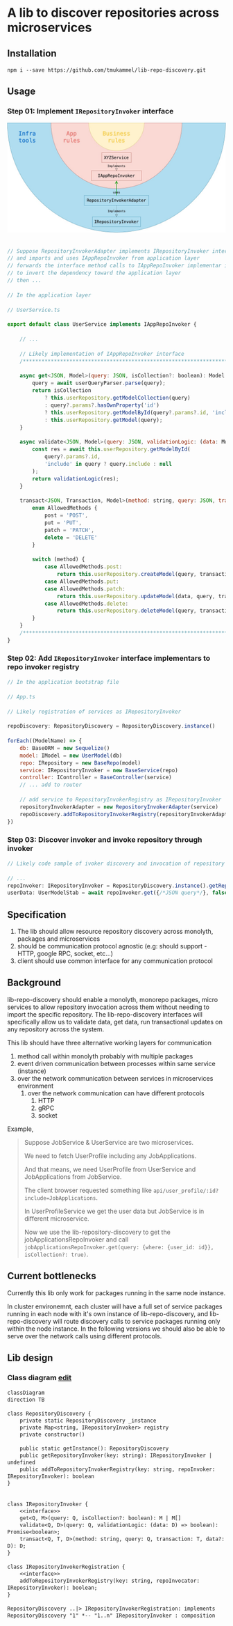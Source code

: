 # A lib to discover repositories across microservices

## Installation

```
npm i --save https://github.com/tmukammel/lib-repo-discovery.git
```

## Usage

### Step 01: Implement `IRepositoryInvoker` interface

![alt text](port-adapter.jpg)

```js

// Suppose RepositoryInvokerAdapter implements IRepositoryInvoker interface from infra layer
// and imports and uses IAppRepoInvoker from application layer
// forwards the interface method calls to IAppRepoInvoker implementar instance (e.g. UserService)
// to invert the dependency toward the application layer
// then ...

// In the application layer

// UserService.ts

export default class UserService implements IAppRepoInvoker {

    // ...

    // Likely implementation of IAppRepoInvoker interface
    /************************************************************************************************/

    async get<JSON, Model>(query: JSON, isCollection?: boolean): Model | Model[] {
        query = await userQueryParser.parse(query);
        return isCollection
            ? this.userRepository.getModelCollection(query)
            : query?.params?.hasOwnProperty('id')
            ? this.userRepository.getModelById(query?.params?.id, 'include' in query ? query.include : null)
            : this.userRepository.getModel(query);
    }

    async validate<JSON, Model>(query: JSON, validationLogic: (data: Model) => boolean): Promise<boolean> {
        const res = await this.userRepository.getModelById(
            query?.params?.id,
            'include' in query ? query.include : null
        );
        return validationLogic(res);
    }

    transact<JSON, Transaction, Model>(method: string, query: JSON, transaction: Transaction, data?: Model): Model {
        enum AllowedMethods {
            post = 'POST',
            put = 'PUT',
            patch = 'PATCH',
            delete = 'DELETE'
        }

        switch (method) {
            case AllowedMethods.post:
                return this.userRepository.createModel(query, transaction);
            case AllowedMethods.put:
            case AllowedMethods.patch:
                return this.userRepository.updateModel(data, query, transaction);
            case AllowedMethods.delete:
                return this.userRepository.deleteModel(query, transaction);
        }
    }
    /************************************************************************************************/
}
```

### Step 02: Add `IRepositoryInvoker` interface implementars to repo invoker registry

```js
// In the application bootstrap file

// App.ts

// Likely registration of services as IRepositoryInvoker

repoDiscovery: RepositoryDiscovery = RepositoryDiscovery.instance()

forEach((ModelName) => {
    db: BaseORM = new Sequelize()
    model: IModel = new UserModel(db)
    repo: IRepository = new BaseRepo(model)
    service: IRepositoryInvoker = new BaseService(repo)
    controller: IController = BaseController(service)
    // ... add to router

    // add service to RepositoryInvokerRegistry as IRepositoryInvoker
    repositoryInvokerAdapter = new RepositoryInvokerAdapter(service)
    repoDiscovery.addToRepositoryInvokerRegistry(repositoryInvokerAdapter)
})
```

### Step 03: Discover invoker and invoke repository through invoker

```js
// Likely code sample of ivoker discovery and invocation of repository

// ...
repoInvoker: IRepositoryInvoker = RepositoryDiscovery.instance().getRepositoryInvoker("Users")
userData: UserModelStab = await repoInvoker.get({/*JSON query*/}, false)
```

## Specification

1. The lib should allow resource repository discovery across monolyth, packages and microservices
2. should be communication protocol agnostic (e.g: should support - HTTP, google RPC, socket, etc...)
3. client should use common interface for any communication protocol

## Background

lib-repo-discovery should enable a monolyth, monorepo packages, micro services to allow repository invocation across them without needing to import the specific repository. The lib-repo-discovery interfaces will specifically allow us to validate data, get data, run transactional updates on any repository across the system.

This lib should have three alternative working layers for communication

1. method call within monolyth probably with multiple packages
2. event driven communication between processes within same service (instance)
3. over the network communication between services in microservices environment
   1. over the network communication can have different protocols
      1. HTTP
      2. gRPC
      3. socket


Example,
> Suppose JobService & UserService are two microservices.
> 
> We need to fetch UserProfile including any JobApplications.
> 
> And that means, we need UserProfile from UserService and JobApplications from JobService.
> 
>  The client browser requested something like `api/user_profile/:id?include=JobApplications`. 
> 
> In UserProfileService we get the user data but JobService is in different microservice.
> 
> Now we use the lib-repository-discovery to get the jobApplicationsRepoInvoker and call `jobApplicationsRepoInvoker.get(query: {where: {user_id: id}}, isCollection?: true)`.

## Current bottlenecks

Currently this lib only work for packages running in the same node instance.

In cluster environemnt, each cluster will have a full set of service packages running in each node with it's own instance of lib-repo-discovery, and lib-repo-discovery will route discovery calls to service packages running only within the node instance. In the following versions we should also be able to serve over the network calls using different protocols.

## Lib design

### Class diagram [edit](https://mermaid.live/edit#pako:eNqdVF1vmzAU_SuWn5KJoFAIKW5GpS17iLRIW5enjmlyjUOsgs2MiUbT_PddPvKlsE5aJBSufe45595rs8NMxRwTzFJaFHNBE02zSMZCc2aEkmj1IZKRbHbRA89VIYzS1VwUTG25rtAukgh-uRZbajgqDDWC9SJ_Cgm7knEgNAf8kuazwmghEwstTlkLuVXPXIdI80TAfnWpwhRQ6ZIBdDCs_TWb5VMK0p2DhJtFpzcYkj5DF1kAv1IfPPOKoNYdUFzbQ6-olDFfC8njCzYaxyt1BX_oajnntaDCXHWAPg0QflIq5RSq3NelHobRY6ebxWwmpOF6TRkPw3YJypt9tdAyHPwqoXSCIBDFR5Wm7Zjvjyqgt4S6lt9_tJlbmooYel6nz8_Tuw1I_qwSwQgaQEQJmg_R-_CM7YtWmSj4rFsJ71peo6ksKGtsrRrqjJuNik-NOUkdsKBFanAtdF8rwXPXteVvTema3hh9o0H_MzFGAfr2zA7u-u6Dbb-G_zBMkMjylGdcmqKfJMJOhNG70ah-s20JQc_BIHBjsmYRSLGFM64zKmK49k1HImw2IBJhAq9wnmmZmgiDdYDS0qhvlWSYwIXjFtaqTDaYrGlaQFTm9dnoPhvH1ZzKR6WyQ0oL-hTXlo4Y3oTL7uNT_zV5mOzwb0xGru_a3sQLxm7g3jjT8Xhi4QoT59a33Ukw9saB43qB4033Fn5ptBx7Mgn8wPennuv5wY3r7_8AL-O0Yg)

```mermaid
classDiagram
direction TB

class RepositoryDiscovery {
    private static RepositoryDiscovery _instance
	private Map<string, IRepositoryInvoker> registry
    private constructor()

    public static getInstance(): RepositoryDiscovery
    public getRepositoryInvoker(key: string): IRepositoryInvoker | undefined
    public addToRepositoryInvokerRegistry(key: string, repoInvoker: IRepositoryInvoker): boolean
}


class IRepositoryInvoker {
    <<interface>>
    get<Q, M>(query: Q, isCollection?: boolean): M | M[]
    validate<Q, D>(query: Q, validationLogic: (data: D) => boolean): Promise<boolean>;
    transact<Q, T, D>(method: string, query: Q, transaction: T, data?: D): D;
}

class IRepositoryInvokerRegistration {
    <<interface>>
    addToRepositoryInvokerRegistry(key: string, repoInvocator: IRepositoryInvoker): boolean;
}

RepositoryDiscovery ..|> IRepositoryInvokerRegistration: implements
RepositoryDiscovery "1" *-- "1..n" IRepositoryInvoker : composition
```

